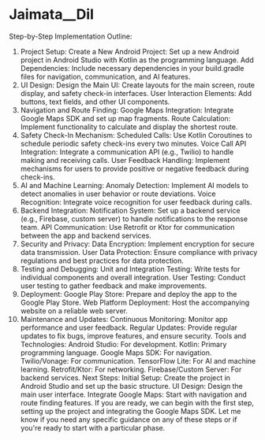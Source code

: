 # Jaimata__DiI
Step-by-Step Implementation Outline:
1. Project Setup:
Create a New Android Project: Set up a new Android project in Android Studio with Kotlin as the programming language.
Add Dependencies: Include necessary dependencies in your build.gradle files for navigation, communication, and AI features.
2. UI Design:
Design the Main UI: Create layouts for the main screen, route display, and safety check-in interfaces.
User Interaction Elements: Add buttons, text fields, and other UI components.
3. Navigation and Route Finding:
Google Maps Integration: Integrate Google Maps SDK and set up map fragments.
Route Calculation: Implement functionality to calculate and display the shortest route.
4. Safety Check-In Mechanism:
Scheduled Calls: Use Kotlin Coroutines to schedule periodic safety check-ins every two minutes.
Voice Call API Integration: Integrate a communication API (e.g., Twilio) to handle making and receiving calls.
User Feedback Handling: Implement mechanisms for users to provide positive or negative feedback during check-ins.
5. AI and Machine Learning:
Anomaly Detection: Implement AI models to detect anomalies in user behavior or route deviations.
Voice Recognition: Integrate voice recognition for user feedback during calls.
6. Backend Integration:
Notification System: Set up a backend service (e.g., Firebase, custom server) to handle notifications to the response team.
API Communication: Use Retrofit or Ktor for communication between the app and backend services.
7. Security and Privacy:
Data Encryption: Implement encryption for secure data transmission.
User Data Protection: Ensure compliance with privacy regulations and best practices for data protection.
8. Testing and Debugging:
Unit and Integration Testing: Write tests for individual components and overall integration.
User Testing: Conduct user testing to gather feedback and make improvements.
9. Deployment:
Google Play Store: Prepare and deploy the app to the Google Play Store.
Web Platform Deployment: Host the accompanying website on a reliable web server.
10. Maintenance and Updates:
Continuous Monitoring: Monitor app performance and user feedback.
Regular Updates: Provide regular updates to fix bugs, improve features, and ensure security.
Tools and Technologies:
Android Studio: For development.
Kotlin: Primary programming language.
Google Maps SDK: For navigation.
Twilio/Vonage: For communication.
TensorFlow Lite: For AI and machine learning.
Retrofit/Ktor: For networking.
Firebase/Custom Server: For backend services.
Next Steps:
Initial Setup: Create the project in Android Studio and set up the basic structure.
UI Design: Design the main user interface.
Integrate Google Maps: Start with navigation and route finding features.
If you are ready, we can begin with the first step, setting up the project and integrating the Google Maps SDK. Let me know if you need any specific guidance on any of these steps or if you're ready to start with a particular phase.
